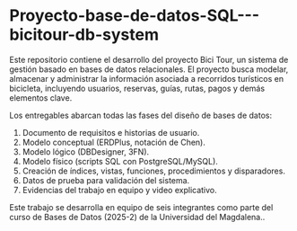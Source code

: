 # Proyecto-base-de-datos-SQL---bicitour-db-system
Este repositorio contiene el desarrollo del proyecto Bici Tour, un sistema de gestión basado en bases de datos relacionales. El proyecto busca modelar, almacenar y administrar la información asociada a recorridos turísticos en bicicleta, incluyendo usuarios, reservas, guías, rutas, pagos y demás elementos clave.

Los entregables abarcan todas las fases del diseño de bases de datos:
1. Documento de requisitos e historias de usuario.
2. Modelo conceptual (ERDPlus, notación de Chen).
3. Modelo lógico (DBDesigner, 3FN).
4. Modelo físico (scripts SQL con PostgreSQL/MySQL).
5. Creación de índices, vistas, funciones, procedimientos y disparadores.
6. Datos de prueba para validación del sistema.
7. Evidencias del trabajo en equipo y video explicativo.

Este trabajo se desarrolla en equipo de seis integrantes como parte del curso de Bases de Datos (2025-2) de la Universidad del Magdalena..
